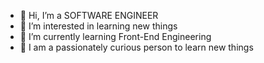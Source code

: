 - 👋 Hi, I’m a SOFTWARE ENGINEER
- 👀 I’m interested in learning new things
- 🌱 I’m currently learning Front-End Engineering
- 💞️ I am a passionately curious person to learn new things

<!---
ms-SoftwareEngineer/ms-SoftwareEngineer is a ✨ special ✨ repository because its `README.md` (this file) appears on your GitHub profile.
You can click the Preview link to take a look at your changes.
--->
